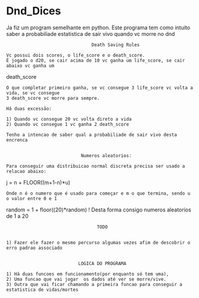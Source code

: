 # Dnd_Dices
  Ja fiz um program semelhante em python.
      Este programa tem como intuito saber a probabiliade estatistica
     de sair vivo quando vc morre no dnd


    								Death Saving Rules

    Vc possui dois scores, o life_score e o death_score.
    É jogado o d20, se cair acima de 10 vc ganha um life_score, se cair abaixo vc ganha um
   death_score

    O que completar primeiro ganha, se vc consegue 3 life_score vc volta a vida, se vc consegue
    3 death_score vc morre para sempre.

    Há duas excessão:

    1) Quando vc consegue 20 vc volta direto a vida
    2) Quando vc consegue 1 vc ganha 2 death_score

    Tenho a intencao de saber qual a probabiliade de sair vivo desta encrenca


    							Numeros aleatorios:

    Para conseguir uma distribuicao normal discreta precisa ser usado a relacao abaixo:

   j = n + FLOOR((m+1-n)*u)

    Onde n é o numero que é usado para começar e m o que termina, sendo u o valor entre 0 e 1

   random =  1 + floor((20)*random)          ! Desta forma consigo numeros aleatorios de 1 a 20


                                      TODO


    1) Fazer ele fazer o mesmo percurso algumas vezes afim de descobrir o erro padrao associado


                               LOGICA DO PROGRAMA

    1) Há duas funcoes em funcionamento(por enquanto só tem uma),
    2) Uma funcao que vai jogar  os dados até ver se morre/vive.
    3) Outra que vai ficar chamando a primeira funcao para conseguir a estatistica de vidas/mortes
